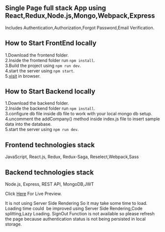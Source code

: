 ## Single Page full stack App using React,Redux,Node.js,Mongo,Webpack,Express
Includes Authentication,Authorization,Forgot Password,Email Verification.

## How to Start FrontEnd locally
1.Download the frontend folder.</br>
2.Inside the frontend folder run `npm install`.</br>
3.Build the project using  `npm run dev`.</br>
4.start the server using  `npm start`.</br>
5.[visit](http://localhost:8080) in browser.</br>

## How to Start Backend locally
1.Download the backend folder.</br>
2.Inside the backend folder run  `npm install`.</br>
3.configure db file inside db file to work with your local mongo db setup.</br>
4.uncomment the addCompany() method inside index.js file to insert sample data into the database.</br>
5.start the server using  `npm run dev`.</br>

## Frontend technologies stack
JavaScript, React.js, Redux, Redux-Saga, Reselect,Webpack,Sass

## Backend technologies stack
Node.js, Express, REST API, MongoDB,JWT

Click [Here](https://company-ui.herokuapp.com) For Live Preview.

It is not using Server Side Rendering So it may take some time to load.
Loading time could  be improved using Server Side Rendering,Code splitting,Lazy Loading.
SignOut Function is not available so please refresh the page because authentication status is not being persisted in local storage.
